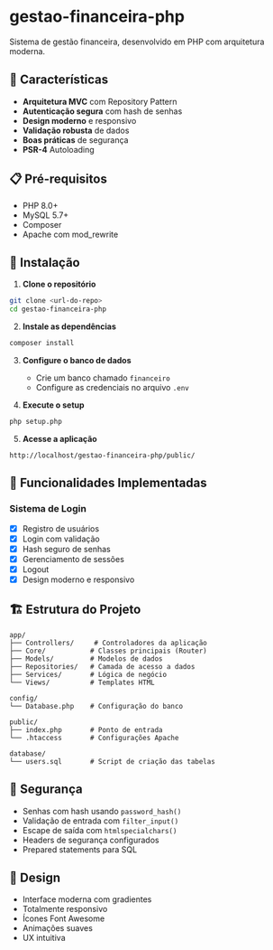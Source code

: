 # gestao-financeira-php
Sistema de gestão financeira, desenvolvido em PHP com arquitetura moderna.

## 🚀 Características

- **Arquitetura MVC** com Repository Pattern
- **Autenticação segura** com hash de senhas
- **Design moderno** e responsivo
- **Validação robusta** de dados
- **Boas práticas** de segurança
- **PSR-4** Autoloading

## 📋 Pré-requisitos

- PHP 8.0+
- MySQL 5.7+
- Composer
- Apache com mod_rewrite

## 🔧 Instalação

1. **Clone o repositório**
```bash
git clone <url-do-repo>
cd gestao-financeira-php
```

2. **Instale as dependências**
```bash
composer install
```

3. **Configure o banco de dados**
   - Crie um banco chamado `financeiro`
   - Configure as credenciais no arquivo `.env`

4. **Execute o setup**
```bash
php setup.php
```

5. **Acesse a aplicação**
```
http://localhost/gestao-financeira-php/public/
```

## 🎯 Funcionalidades Implementadas

### Sistema de Login
- [x] Registro de usuários
- [x] Login com validação
- [x] Hash seguro de senhas
- [x] Gerenciamento de sessões
- [x] Logout
- [x] Design moderno e responsivo

## 🏗️ Estrutura do Projeto

```
app/
├── Controllers/     # Controladores da aplicação
├── Core/           # Classes principais (Router)
├── Models/         # Modelos de dados
├── Repositories/   # Camada de acesso a dados
├── Services/       # Lógica de negócio
└── Views/          # Templates HTML

config/
└── Database.php    # Configuração do banco

public/
├── index.php       # Ponto de entrada
└── .htaccess       # Configurações Apache

database/
└── users.sql       # Script de criação das tabelas
```

## 🔐 Segurança

- Senhas com hash usando `password_hash()`
- Validação de entrada com `filter_input()`
- Escape de saída com `htmlspecialchars()`
- Headers de segurança configurados
- Prepared statements para SQL

## 📱 Design

- Interface moderna com gradientes
- Totalmente responsivo
- Ícones Font Awesome
- Animações suaves
- UX intuitiva

